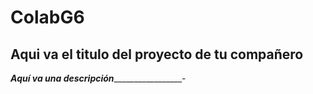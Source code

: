 # ColabG6
## Aqui va el titulo del proyecto de tu compañero

___Aquí va una descripción____________________-
